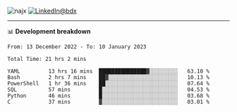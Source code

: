 <p align="left"><img src="https://komarev.com/ghpvc/?username=najx&label=GitHub%20Profile%20Views&color=yellow&style=flat" alt="najx" />
<a href="https://www.linkedin.com/in/abdx"><img src="https://img.shields.io/badge/LinkedIn--_.svg?style=social&logo=linkedin" alt="LinkedIn@bdx"></a> </p align="center">

-----

📊 **Development breakdown**
<!--START_SECTION:waka-->

```text
From: 13 December 2022 - To: 10 January 2023

Total Time: 21 hrs 2 mins

YAML         13 hrs 16 mins  ███████████████▓░░░░░░░░░   63.10 %
Bash         2 hrs 7 mins    ██▓░░░░░░░░░░░░░░░░░░░░░░   10.13 %
PowerShell   1 hr 36 mins    ██░░░░░░░░░░░░░░░░░░░░░░░   07.64 %
SQL          57 mins         █░░░░░░░░░░░░░░░░░░░░░░░░   04.53 %
Python       46 mins         █░░░░░░░░░░░░░░░░░░░░░░░░   03.68 %
C            37 mins         ▓░░░░░░░░░░░░░░░░░░░░░░░░   03.01 %
```

<!--END_SECTION:waka-->
